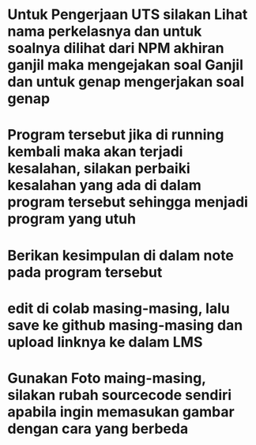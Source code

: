 # Untuk Pengerjaan UTS silakan Lihat nama perkelasnya dan untuk soalnya dilihat dari NPM akhiran ganjil maka mengejakan soal Ganjil dan untuk genap mengerjakan soal genap
# Program tersebut jika di running kembali maka akan terjadi kesalahan, silakan perbaiki kesalahan yang ada di dalam program tersebut sehingga menjadi program yang utuh
# Berikan kesimpulan di dalam note pada program tersebut
# edit di colab masing-masing, lalu save ke github masing-masing dan upload linknya ke dalam LMS
# Gunakan Foto maing-masing, silakan rubah sourcecode sendiri apabila ingin memasukan gambar dengan cara yang berbeda
